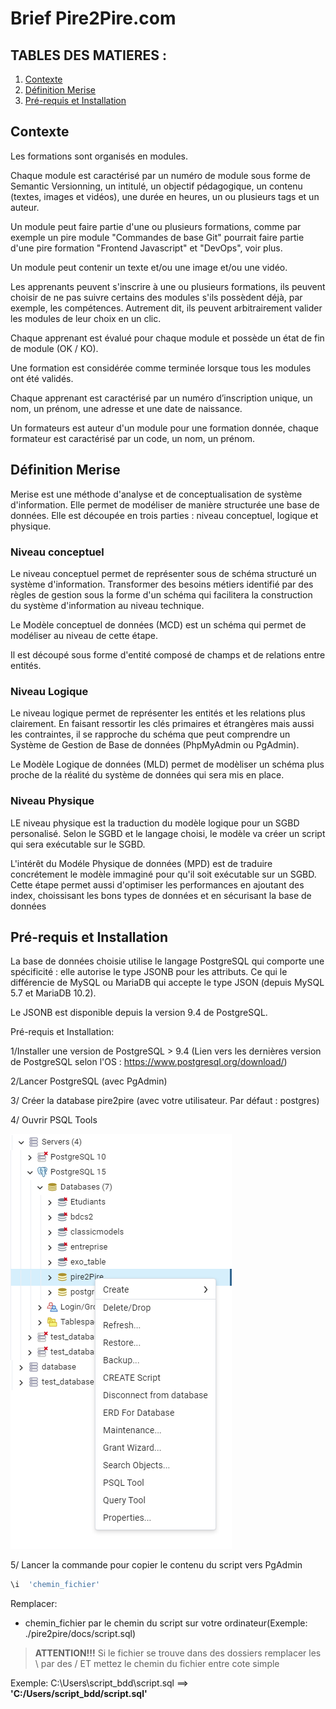 # Brief Pire2Pire.com

## TABLES DES MATIERES : 

1. [Contexte](#contexte)
2. [Définition Merise](#merise_definition)
3. [Pré-requis et Installation ](#pre_requis_installation)

## Contexte <a  href ="" id="contexte"></a>

Les formations sont organisés en modules.

Chaque module est caractérisé par un numéro de module sous forme de Semantic Versionning, un intitulé, un objectif pédagogique, un contenu (textes, images et vidéos), une durée en heures, un ou plusieurs tags et un auteur.

Un module peut faire partie d'une ou plusieurs formations, comme par exemple un pire module "Commandes de base Git" pourrait faire partie d'une pire formation "Frontend Javascript" et "DevOps", voir  plus.

Un module peut contenir un texte et/ou une image et/ou une vidéo.

Les apprenants peuvent s'inscrire à une ou plusieurs formations, ils peuvent choisir de ne pas suivre certains des modules s'ils possèdent déjà, par exemple, les compétences. Autrement dit, ils peuvent arbitrairement valider les modules de leur choix en un clic.

Chaque apprenant est évalué pour chaque module et possède un état de fin de module (OK / KO).

Une formation est considérée comme terminée lorsque tous les modules ont été validés.

Chaque apprenant est caractérisé par un numéro d’inscription unique, un nom, un prénom, une adresse et une date de naissance.

Un formateurs est auteur d'un module pour une formation donnée, chaque formateur est caractérisé par un code, un nom, un prénom.

## Définition Merise  <a  href ="" id="merise_definition"></a>

Merise est une méthode d'analyse et de conceptualisation de système d'information. Elle permet de modéliser de manière structurée une base de données. Elle est découpée en trois parties : niveau conceptuel, logique et physique.

### Niveau conceptuel 

Le niveau conceptuel permet de représenter sous de schéma structuré un système d'information. Transformer des besoins métiers identifié par des règles de gestion sous la forme d'un schéma qui facilitera la construction du système d'information au niveau technique. 

Le Modèle conceptuel de données (MCD) est un schéma qui permet de modéliser au niveau de cette étape. 

Il est découpé sous forme d'entité composé de champs et de relations entre entités. 

### Niveau Logique 

Le niveau logique permet de représenter les entités et les relations plus clairement. En faisant ressortir les clés primaires et étrangères mais aussi les contraintes, il se rapproche du schéma que peut comprendre un Système de Gestion de Base de données (PhpMyAdmin ou PgAdmin). 

Le Modèle Logique de données (MLD) permet de modèliser un schéma plus proche de la réalité du système de données qui sera mis en place.

### Niveau Physique 

LE niveau physique est la traduction du modèle logique pour un SGBD personalisé. Selon le SGBD et le langage choisi, le modèle va créer un script qui sera exécutable sur le SGBD. 

L'intérêt du Modéle Physique de données (MPD) est de traduire concrétement le modèle immaginé pour qu'il soit exécutable sur un SGBD. Cette étape permet aussi d'optimiser les performances en ajoutant des index, choissisant les bons types de données et en sécurisant la base de données 

## Pré-requis et Installation<a  href ="" id="pre_requis_installation"></a>

La base de données choisie utilise le langage PostgreSQL qui comporte une spécificité : elle autorise le type JSONB pour les attributs. Ce qui le différencie de MySQL ou MariaDB qui accepte le type JSON (depuis MySQL 5.7 et MariaDB 10.2). 

Le JSONB est disponible depuis la version 9.4 de PostgreSQL. 

Pré-requis et Installation: 

1/Installer une version de PostgreSQL > 9.4 (Lien vers les dernières version de PostgreSQL selon l'OS : https://www.postgresql.org/download/)

2/Lancer PostgreSQL (avec PgAdmin)

3/ Créer la database pire2pire (avec votre utilisateur. Par défaut : postgres)

4/ Ouvrir PSQL Tools 

![tuto pour créer la base de données](tuto_create_database/psql_tools.png)

5/ Lancer la commande pour copier le contenu du script vers PgAdmin

```sh
\i  'chemin_fichier'
```

Remplacer:
- chemin_fichier par le chemin du script sur votre ordinateur(Exemple: ./pire2pire/docs/script.sql)


> **ATTENTION!!!**  Si le fichier se trouve dans des dossiers remplacer les \ par des / ET mettez le chemin du fichier entre cote simple 

Exemple: C:\Users\script_bdd\script.sql ==> **'C:/Users/script_bdd/script.sql'**


